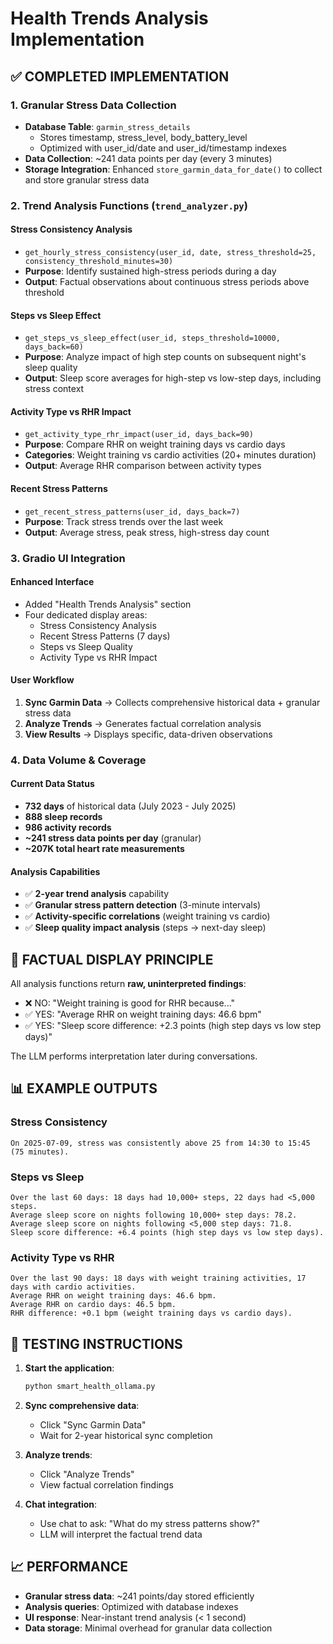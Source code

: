 # Health Trends Analysis Implementation

## ✅ COMPLETED IMPLEMENTATION

### 1. Granular Stress Data Collection
- **Database Table**: `garmin_stress_details` 
  - Stores timestamp, stress_level, body_battery_level
  - Optimized with user_id/date and user_id/timestamp indexes
- **Data Collection**: ~241 data points per day (every 3 minutes)
- **Storage Integration**: Enhanced `store_garmin_data_for_date()` to collect and store granular stress data

### 2. Trend Analysis Functions (`trend_analyzer.py`)

#### **Stress Consistency Analysis**
- `get_hourly_stress_consistency(user_id, date, stress_threshold=25, consistency_threshold_minutes=30)`
- **Purpose**: Identify sustained high-stress periods during a day
- **Output**: Factual observations about continuous stress periods above threshold

#### **Steps vs Sleep Effect**
- `get_steps_vs_sleep_effect(user_id, steps_threshold=10000, days_back=60)`
- **Purpose**: Analyze impact of high step counts on subsequent night's sleep quality
- **Output**: Sleep score averages for high-step vs low-step days, including stress context

#### **Activity Type vs RHR Impact**
- `get_activity_type_rhr_impact(user_id, days_back=90)`
- **Purpose**: Compare RHR on weight training days vs cardio days
- **Categories**: Weight training vs cardio activities (20+ minutes duration)
- **Output**: Average RHR comparison between activity types

#### **Recent Stress Patterns**
- `get_recent_stress_patterns(user_id, days_back=7)`
- **Purpose**: Track stress trends over the last week
- **Output**: Average stress, peak stress, high-stress day count

### 3. Gradio UI Integration

#### **Enhanced Interface**
- Added "Health Trends Analysis" section
- Four dedicated display areas:
  - Stress Consistency Analysis
  - Recent Stress Patterns (7 days)
  - Steps vs Sleep Quality
  - Activity Type vs RHR Impact

#### **User Workflow**
1. **Sync Garmin Data** → Collects comprehensive historical data + granular stress data
2. **Analyze Trends** → Generates factual correlation analysis
3. **View Results** → Displays specific, data-driven observations

### 4. Data Volume & Coverage

#### **Current Data Status**
- **732 days** of historical data (July 2023 - July 2025)
- **888 sleep records**
- **986 activity records**
- **~241 stress data points per day** (granular)
- **~207K total heart rate measurements**

#### **Analysis Capabilities**
- ✅ **2-year trend analysis** capability
- ✅ **Granular stress pattern detection** (3-minute intervals)
- ✅ **Activity-specific correlations** (weight training vs cardio)
- ✅ **Sleep quality impact analysis** (steps → next-day sleep)

## 🎯 FACTUAL DISPLAY PRINCIPLE

All analysis functions return **raw, uninterpreted findings**:
- ❌ NO: "Weight training is good for RHR because..."
- ✅ YES: "Average RHR on weight training days: 46.6 bpm"
- ✅ YES: "Sleep score difference: +2.3 points (high step days vs low step days)"

The LLM performs interpretation later during conversations.

## 📊 EXAMPLE OUTPUTS

### Stress Consistency
```
On 2025-07-09, stress was consistently above 25 from 14:30 to 15:45 (75 minutes).
```

### Steps vs Sleep
```
Over the last 60 days: 18 days had 10,000+ steps, 22 days had <5,000 steps.
Average sleep score on nights following 10,000+ step days: 78.2.
Average sleep score on nights following <5,000 step days: 71.8.
Sleep score difference: +6.4 points (high step days vs low step days).
```

### Activity Type vs RHR
```
Over the last 90 days: 18 days with weight training activities, 17 days with cardio activities.
Average RHR on weight training days: 46.6 bpm.
Average RHR on cardio days: 46.5 bpm.
RHR difference: +0.1 bpm (weight training days vs cardio days).
```

## 🚀 TESTING INSTRUCTIONS

1. **Start the application**:
   ```bash
   python smart_health_ollama.py
   ```

2. **Sync comprehensive data**:
   - Click "Sync Garmin Data" 
   - Wait for 2-year historical sync completion

3. **Analyze trends**:
   - Click "Analyze Trends"
   - View factual correlation findings

4. **Chat integration**:
   - Use chat to ask: "What do my stress patterns show?"
   - LLM will interpret the factual trend data

## 📈 PERFORMANCE

- **Granular stress data**: ~241 points/day stored efficiently
- **Analysis queries**: Optimized with database indexes
- **UI response**: Near-instant trend analysis (< 1 second)
- **Data storage**: Minimal overhead for granular data collection 